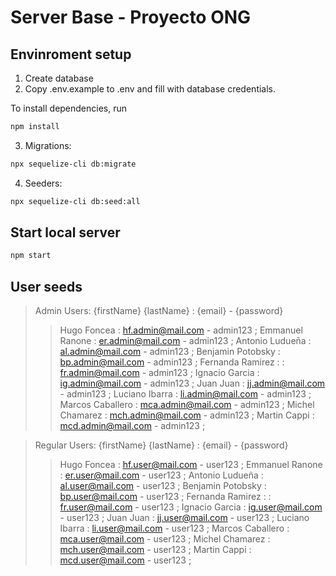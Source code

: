 # Server Base - Proyecto ONG

## Envinroment setup

1. Create database
2. Copy .env.example to .env and fill with database credentials.

To install dependencies, run

```bash
npm install
```

3. Migrations:

```bash
npx sequelize-cli db:migrate
```

4. Seeders:

```bash
npx sequelize-cli db:seed:all
```

## Start local server

```bash
npm start
```

## User seeds

> Admin Users:
> {firstName} {lastName} : {email} - {password}
>
> > Hugo Foncea : hf.admin@mail.com - admin123 ;
> > Emmanuel Ranone : er.admin@mail.com - admin123 ;
> > Antonio Ludueña : al.admin@mail.com - admin123 ;
> > Benjamin Potobsky : bp.admin@mail.com - admin123 ;
> > Fernanda Ramirez : : fr.admin@mail.com - admin123 ;
> > Ignacio Garcia : ig.admin@mail.com - admin123 ;
> > Juan Juan : jj.admin@mail.com - admin123 ;
> > Luciano Ibarra : li.admin@mail.com - admin123 ;
> > Marcos Caballero : mca.admin@mail.com - admin123 ;
> > Michel Chamarez : mch.admin@mail.com - admin123 ;
> > Martin Cappi : mcd.admin@mail.com - admin123 ;

> Regular Users:
> {firstName} {lastName} : {email} - {password}
>
> > Hugo Foncea : hf.user@mail.com - user123 ;
> > Emmanuel Ranone : er.user@mail.com - user123 ;
> > Antonio Ludueña : al.user@mail.com - user123 ;
> > Benjamin Potobsky : bp.user@mail.com - user123 ;
> > Fernanda Ramirez : : fr.user@mail.com - user123 ;
> > Ignacio Garcia : ig.user@mail.com - user123 ;
> > Juan Juan : jj.user@mail.com - user123 ;
> > Luciano Ibarra : li.user@mail.com - user123 ;
> > Marcos Caballero : mca.user@mail.com - user123 ;
> > Michel Chamarez : mch.user@mail.com - user123 ;
> > Martin Cappi : mcd.user@mail.com - user123 ;
